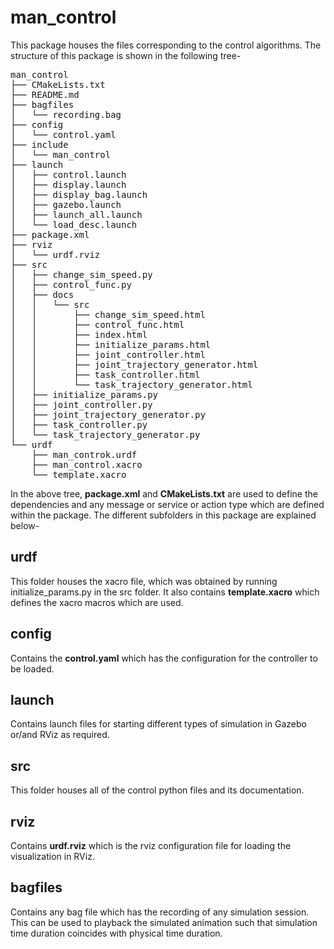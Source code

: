 # man_control
This package houses the files corresponding to the control algorithms. The structure of this package is shown in the following tree-
<pre>
man_control
├── CMakeLists.txt
├── README.md
├── bagfiles
│   └── recording.bag
├── config
│   └── control.yaml
├── include
│   └── man_control
├── launch
│   ├── control.launch
│   ├── display.launch
│   ├── display_bag.launch
│   ├── gazebo.launch
│   ├── launch_all.launch
│   └── load_desc.launch
├── package.xml
├── rviz
│   └── urdf.rviz
├── src
│   ├── change_sim_speed.py
│   ├── control_func.py
│   ├── docs
│   │   └── src
│   │       ├── change_sim_speed.html
│   │       ├── control_func.html
│   │       ├── index.html
│   │       ├── initialize_params.html
│   │       ├── joint_controller.html
│   │       ├── joint_trajectory_generator.html
│   │       ├── task_controller.html
│   │       └── task_trajectory_generator.html
│   ├── initialize_params.py
│   ├── joint_controller.py
│   ├── joint_trajectory_generator.py
│   ├── task_controller.py
│   └── task_trajectory_generator.py
└── urdf
    ├── man_controk.urdf
    ├── man_control.xacro
    └── template.xacro
</pre>
In the above tree, <b>package.xml</b> and <b>CMakeLists.txt</b> are used to define the dependencies and any message or service or action type which are defined within the package. The different subfolders in this package are explained below-
## urdf
This folder houses the xacro file, which was obtained by running initialize_params.py in the src folder. It also contains <b>template.xacro</b> which defines the xacro macros which are used.
## config
Contains the <b>control.yaml</b> which has the configuration for the controller to be loaded. 
## launch
Contains launch files for starting different types of simulation in Gazebo or/and RViz as required.
## src
This folder houses all of the control python files and its documentation.
## rviz
Contains <b>urdf.rviz</b> which is the rviz configuration file for loading the visualization in RViz.
## bagfiles
Contains any bag file which has the recording of any simulation session. This can be used to playback the simulated animation such that simulation time duration coincides with physical time duration.